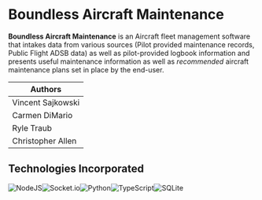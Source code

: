 # Boundless Aircraft Maintenance 


**Boundless Aircraft Maintenance** is an Aircraft fleet management software that intakes data from various sources (Pilot provided maintenance records, Public Flight ADSB data) as well as pilot-provided logbook information and presents useful maintenance information as well as *recommended* aircraft maintenance plans set in place by the end-user. 

| Authors  | 
| ------------- | 
| Vincent Sajkowski  
| Carmen DiMario  
| Ryle Traub  
| Christopher Allen 


## Technologies Incorporated

![NodeJS](https://img.shields.io/badge/node.js-6DA55F?style=for-the-badge&logo=node.js&logoColor=white)![Socket.io](https://img.shields.io/badge/Socket.io-black?style=for-the-badge&logo=socket.io&badgeColor=010101)![Python](https://img.shields.io/badge/python-3670A0?style=for-the-badge&logo=python&logoColor=ffdd54)![TypeScript](https://img.shields.io/badge/typescript-%23007ACC.svg?style=for-the-badge&logo=typescript&logoColor=white)![SQLite](https://img.shields.io/badge/sqlite-%2307405e.svg?style=for-the-badge&logo=sqlite&logoColor=white)

